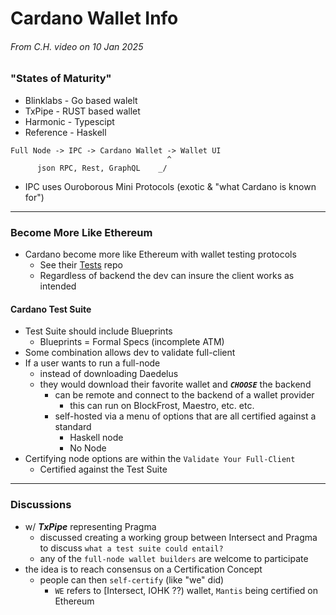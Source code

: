 # Cardano Wallet Info
###### From C.H. video on 10 Jan 2025

### "States of Maturity"
  - Blinklabs - Go based walelt
  - TxPipe - RUST based wallet
  - Harmonic - Typescipt
- Reference - Haskell

```
Full Node -> IPC -> Cardano Wallet -> Wallet UI
                                   ^
      json RPC, Rest, GraphQL    _/ 
```
- IPC uses Ouroborous Mini Protocols (exotic & "what Cardano is known for")

---

### Become More Like Ethereum
- Cardano become more like Ethereum with wallet testing protocols
  - See their [Tests](https://github.com/ethereum/tests) repo
  - Regardless of backend the dev can insure the client works as intended 

#### Cardano Test Suite
- Test Suite should include Blueprints
  - Blueprints = Formal Specs (incomplete ATM)
- Some combination allows dev to validate full-client
- If a user wants to run a full-node
  - instead of downloading Daedelus
  - they would download their favorite wallet and **_`CHOOSE`_** the backend
    - can be remote and connect to the backend of a wallet provider
      - this can run on BlockFrost, Maestro, etc. etc.
    - self-hosted via a menu of options that are all certified against a standard
      - Haskell node
      - No Node
- Certifying node options are within the `Validate Your Full-Client`
  - Certified against the Test Suite

---

### Discussions
- w/ ***TxPipe*** representing Pragma
  - discussed creating a working group between Intersect and Pragma to discuss `what a test suite could entail?`
  - any of the `full-node wallet builders` are welcome to participate
- the idea is to reach consensus on a Certification Concept
  - people can then `self-certify` (like "we" did)
    - `WE` refers to [Intersect, IOHK ??) wallet, `Mantis` being certified on Ethereum
